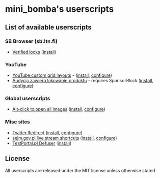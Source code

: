 # mini_bomba's userscripts

## List of available userscripts
### SB Browser (sb.ltn.fi)
- [Verified locks](/sb.ltn.fi-verified-locks.user.js) ([install](https://raw.githubusercontent.com/mini-bomba/uscripts/master/sb.ltn.fi-verified-locks.user.js))

### YouTube
- [YouTube custom grid layouts](/yt_custom_grid.user.js) - ([install](https://raw.githubusercontent.com/mini-bomba/uscripts/master/yt_custom_grid.user.js), [configure](https://uscripts.minibomba.pro/yt_custom_grid))
- [Audycja zawiera lokowanie produktu](/audycja_zawiera_lokowanie_produktu.user.js) - requires SponsorBlock ([install](https://raw.githubusercontent.com/mini-bomba/uscripts/master/audycja_zawiera_lokowanie_produktu.user.js), [configure](https://uscripts.minibomba.pro/audycja_zawiera_lokowanie_produktu))

### Global userscripts
- [Alt-click to open all images](/altclick-images.user.js) ([install](https://raw.githubusercontent.com/mini-bomba/uscripts/master/altclick-images.user.js), [configure](https://uscripts.minibomba.pro/altclick-images))

### Misc sites
- [Twitter Redirect](/twitter_redirect.user.js) ([install](https://raw.githubusercontent.com/mini-bomba/uscripts/master/twitter_redirect.user.js), [configure](https://uscripts.minibomba.pro/twitter_redirect))
- [sejm.gov.pl live stream shortcuts](/sejm.gov.pl-shortcuts.user.js) ([install](https://raw.githubusercontent.com/mini-bomba/uscripts/master/sejm.gov.pl-shortcuts.user.js), [configure](https://uscripts.minibomba.pro/sejm-shortcuts))
- [TestPortal.pl Defuser](/testportal.pl-defuser.user.js) ([install](https://raw.githubusercontent.com/mini-bomba/uscripts/master/testportal.pl-defuser.user.js))

## License
All userscripts are released under the MIT license unless otherwise stated
